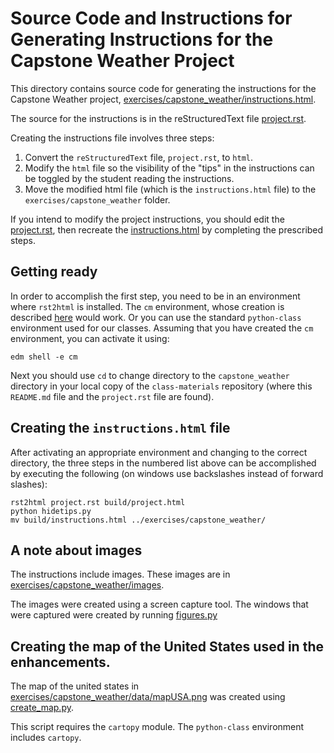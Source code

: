 # Source Code and Instructions for Generating Instructions for the Capstone Weather Project

This directory contains source code for generating the instructions for the Capstone Weather project, [exercises/capstone_weather/instructions.html](https://github.com/enthought/class-material/blob/dev/exercises/capstone_weather/instructions.html).

The source for the instructions is in the reStructuredText file [project.rst](https://github.com/enthought/class-material/blob/dev/capstone_weather/project.rst).

Creating the instructions file involves three steps:

1. Convert the `reStructuredText` file, `project.rst`, to `html`.
2. Modify the `html` file so the visibility of the "tips" in the instructions can be toggled by the student reading the instructions.
3. Move the modified html file (which is the `instructions.html` file) to the `exercises/capstone_weather` folder.

If you intend to modify the project instructions, you should edit the [project.rst](https://github.com/enthought/class-material/blob/dev/capstone_weather/project.rst), then recreate the [instructions.html](https://github.com/enthought/class-material/blob/dev/exercises/capstone_weather/instructions.html) by completing the prescribed steps.

## Getting ready

In order to accomplish the first step, you need to be in an environment where `rst2html` is installed.
The `cm` environment, whose creation is described [here](https://github.com/enthought/class-material/blob/dev/ci/QUICKSTART.md) would work.
Or you can use the standard `python-class` environment used for our classes.
Assuming that you have created the `cm` environment, you can activate it using:

`edm shell -e cm`

Next you should use `cd` to change directory to the `capstone_weather` directory in your local copy of the `class-materials` repository (where this `README.md` file and the `project.rst` file are found).

## Creating the `instructions.html` file

After activating an appropriate environment and changing to the correct directory, the three steps in the numbered list above can be accomplished by executing the following (on windows use backslashes instead of forward slashes):

    rst2html project.rst build/project.html
    python hidetips.py
    mv build/instructions.html ../exercises/capstone_weather/

## A note about images

The instructions include images.
These images are in [exercises/capstone_weather/images](https://github.com/enthought/class-material/blob/dev/capstone_weather/images).

The images were created using a screen capture tool.
The windows that were captured were created by running [figures.py](https://github.com/enthought/class-material/blob/dev/capstone_weather/figures.py)

## Creating the map of the United States used in the enhancements.

The map of the united states in [exercises/capstone_weather/data/mapUSA.png](https://github.com/enthought/class-material/blob/dev/exercises/capstone_weather/mapUSA.png) was created using [create_map.py](https://github.com/enthought/class-material/blob/dev/capstone_weather/create_map.py).

This script requires the `cartopy` module.  The `python-class` environment includes `cartopy`.

